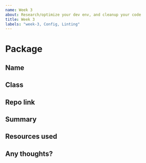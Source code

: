 ```yaml
---
name: Week 3
about: Research/optimize your dev env, and cleanup your code
title: Week 3
labels: "week-3, Config, Linting"
---
```


# Package

## Name

<!-- Add your name here-->

## Class

<!-- Add your class here -->

## Repo link

<!-- Include a link to your repository -->

## Summary

<!-- A summary of what you did. What progress did you make? -->

## Resources used

<!-- What resources did you use? -->

## Any thoughts?

<!-- Let us know what you thought of the homework, and give us any feedback. What parts did you find difficult? -->
